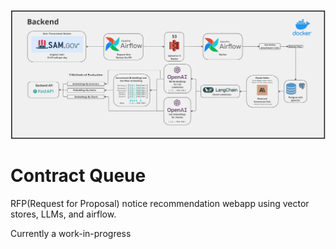 ![alt text](assets/imgs/contractqueue.jpg)

# Contract Queue

RFP(Request for Proposal) notice recommendation webapp using vector stores, LLMs, and airflow.

Currently a work-in-progress
